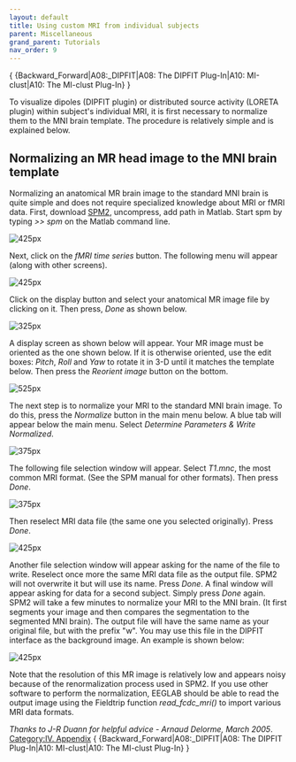 ```yaml
---
layout: default
title: Using custom MRI from individual subjects
parent: Miscellaneous
grand_parent: Tutorials
nav_order: 9
---
```


{ {Backward_Forward\|A08:_DIPFIT\|A08: The DIPFIT Plug-In\|A10:
MI-clust\|A10: The MI-clust Plug-In} }

To visualize dipoles (DIPFIT plugin) or distributed source activity
(LORETA plugin) within subject's individual MRI, it is first necessary
to normalize them to the MNI brain template. The procedure is relatively
simple and is explained below.

Normalizing an MR head image to the MNI brain template
------------------------------------------------------

Normalizing an anatomical MR brain image to the standard MNI brain is
quite simple and does not require specialized knowledge about MRI or
fMRI data. First, download
[SPM2](http://sourceforge.net/project/showfiles.php?group_id=45102&package_id=73148),
uncompress, add path in Matlab. Start spm by typing *\>\> spm* on the
Matlab command line.



![425px](/assets/images/Spm_entryscreen.gif)



Next, click on the *fMRI time series* button. The following menu will
appear (along with other screens).



![425px](/assets/images/Spm_menu.gif)



Click on the display button and select your anatomical MR image file by
clicking on it. Then press, *Done* as shown below.



![325px](/assets/images/Spm_selectdisplay.gif)


A display screen as shown below will appear. Your MR image must be
oriented as the one shown below. If it is otherwise oriented, use the
edit boxes: *Pitch*, *Roll* and *Yaw* to rotate it in 3-D until it
matches the template below. Then press the *Reorient image* button on
the bottom.



![525px](/assets/images/Spm_displayscreen.gif)



The next step is to normalize your MRI to the standard MNI brain image.
To do this, press the *Normalize* button in the main menu below. A blue
tab will appear below the main menu. Select *Determine Parameters &
Write Normalized*.



![375px](/assets/images/Spm_normalize.gif)


The following file selection window will appear. Select *T1.mnc*, the
most common MRI format. (See the SPM manual for other formats). Then
press *Done*.




![375px](/assets/images/Spm_selecttemplate.gif)



Then reselect MRI data file (the same one you selected originally).
Press *Done*.



![425px](/assets/images/Spm_selectsource.gif)


Another file selection window will appear asking for the name of the
file to write. Reselect once more the same MRI data file as the output
file. SPM2 will not overwrite it but will use its name. Press *Done*. A
final window will appear asking for data for a second subject. Simply
press *Done* again. SPM2 will take a few minutes to normalize your MRI
to the MNI brain. (It first segments your image and then compares the
segmentation to the segmented MNI brain). The output file will have the
same name as your original file, but with the prefix "w". You may use
this file in the DIPFIT interface as the background image. An example is
shown below:



![425px](/assets/images/Dipplot_spm.gif)


Note that the resolution of this MR image is relatively low and appears
noisy because of the renormalization process used in SPM2. If you use
other software to perform the normalization, EEGLAB should be able to
read the output image using the Fieldtrip function *read_fcdc_mri()* to
import various MRI data formats.


*Thanks to J-R Duann for helpful advice - Arnaud Delorme, March 2005*.
[Category:IV. Appendix](/Category:IV._Appendix "wikilink") {
{Backward_Forward\|A08:_DIPFIT\|A08: The DIPFIT Plug-In\|A10:
MI-clust\|A10: The MI-clust Plug-In} }
